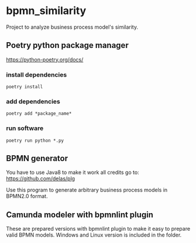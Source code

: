# bpmn_similarity
Project to analyze business process model's similarity.
## Poetry python package manager
https://python-poetry.org/docs/

### install dependencies
`poetry install `

### add dependencies
`poetry add *package_name* `

### run software

`poetry run python *.py`

## BPMN generator

You have to use Java8 to make it work all credits go to: https://github.com/delas/plg

Use this program to generate arbitrary business process models in BPMN2.0 format.

## Camunda modeler with bpmnlint plugin
These are prepared versions with bpmnlint plugin to make it easy to prepare valid BPMN models.
Windows and Linux version is included in the folder.
